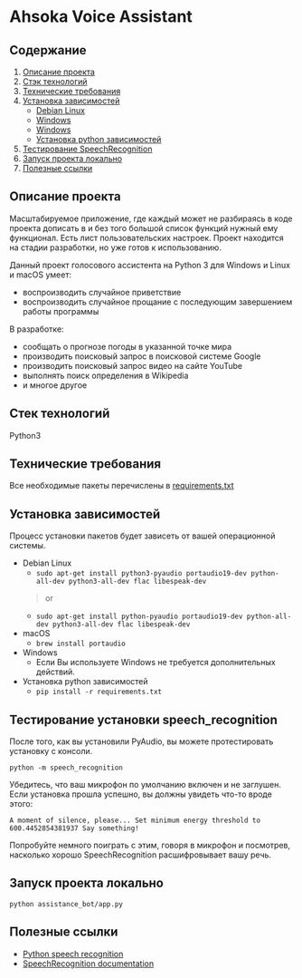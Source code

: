 # Ahsoka Voice Assistant

## Содержание
1. [Описание проекта](#description)
2. [Стэк технологий](#stack)
3. [Технические требования](#requirements)
4. [Установка зависимостей](#pacages_installation)
    - [Debian Linux](#pyaudio_installation_linux)
    - [Windows](#pyaudio_installation_macos)
    - [Windows](#pyaudio_installation_windows)
    - [Установка python зависимостей](#python_packages_installation)
5. [Тестирование SpeechRecognition](#sr_testing)
6. [Запуск проекта локально](#lounch)
7. [Полезные ссылки](#links)

## <a name='description'>Описание проекта</a>
Масштабируемое приложение, где каждый может не разбираясь в коде проекта дописать в и без того большой список функций нужный ему функционал. Есть лист пользовательских настроек. Проект находится на стадии разработки, но уже готов к использованию.

Данный проект голосового ассистента на Python 3 для Windows и Linux и macOS умеет:

- воспроизводить случайное приветствие
- воспроизводить случайное прощание с последующим завершением работы программы

В разработке:

- сообщать о прогнозе погоды в указанной точке мира
- производить поисковый запрос в поисковой системе Google
- производить поисковый запрос видео на сайте YouTube
- выполнять поиск определения в Wikipedia
- и многое другое
## <a name='stack'>Стек технологий</a>
Python3

## <a name='requirements'>Технические требования</a>
Все необходимые пакеты перечислены в [requirements.txt](https://github.com/reakfog/ahsoka_voice_assistant/blob/main/requirements.txt)

## <a name='pacages_installation'>Установка зависимостей</a>
Процесс установки пакетов будет зависеть от вашей операционной системы. 

- <a name='pyaudio_installation_linux'>Debian Linux</a>
    - `sudo apt-get install python3-pyaudio portaudio19-dev python-all-dev python3-all-dev flac libespeak-dev`
    > or
    - `sudo apt-get install python-pyaudio portaudio19-dev python-all-dev python3-all-dev flac libespeak-dev`
- <a name='pyaudio_installation_macos'>macOS</a>
    - `brew install portaudio`
- <a name='pyaudio_installation_windows'>Windows</a>
    - Если Вы используете Windows не требуется дополнительных действий.
- <a name='python_packages_installation'>Установка python зависимостей</a>
    - `pip install -r requirements.txt`

## <a name='sr_testing'>Тестирование установки speech_recognition</a>
После того, как вы установили PyAudio, вы можете протестировать установку с консоли.

`python -m speech_recognition`

Убедитесь, что ваш микрофон по умолчанию включен и не заглушен. Если установка прошла успешно, вы должны увидеть что-то вроде этого:

`A moment of silence, please...
Set minimum energy threshold to 600.4452854381937
Say something!`

Попробуйте немного поиграть с этим, говоря в микрофон и посмотрев, насколько хорошо SpeechRecognition расшифровывает вашу речь.

## <a name='lounch'>Запуск проекта локально</a>

`python assistance_bot/app.py`

## <a name='links'>Полезные ссылки</a>
- [Python speech recognition](https://realpython.com/python-speech-recognition/)
- [SpeechRecognition documentation](https://github.com/Uberi/speech_recognition)
